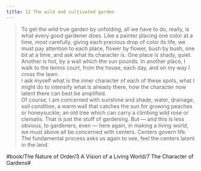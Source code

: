 ```yaml
---
title: 12 The wild and cultivated garden
---
```


> To get the wild true garden by unfolding, all we have to do, really, is what every good gardener does. Like a painter placing one color at a time, most carefully, giving each precious drop of color its life, we must pay attention to each place, flower by flower, bush by bush, one bit at a time, and ask what its character is. One place is shady, quiet. Another is hot, by a wall which the sun pounds. In another place, I walk to the tennis court, from the house, each day, and on my way I cross the lawn.  
> I ask myself what is the inner character of each of these spots, what I might do to intensify what is already there, how the character now latent there can best be amplified.  
> Of course, I am concerned with sunshine and shade, water, drainage, soil condition, a warm wall that catches the sun for growing peaches or honeysuckle; an old tree which can carry a climbing wild rose or clematis. That is just the stuff of gardening. But — and this is less obvious, to gardeners, even — here again, in making a living world, we must above all be concerned with centers. Centers govern life. The fundamental process asks us again to see, feel the centers latent in the land.  

#book/The Nature of Order/3 A Vision of a Living World/7 The Character of Gardens#